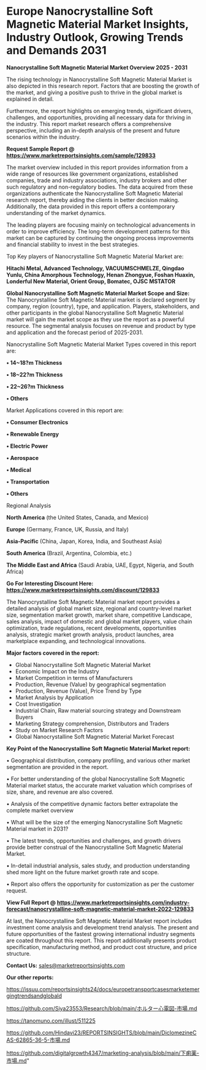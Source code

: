 # Europe Nanocrystalline Soft Magnetic Material Market Insights, Industry Outlook, Growing Trends and Demands 2031

<Strong> Nanocrystalline Soft Magnetic Material Market Overview 2025 - 2031</strong>

The rising technology in Nanocrystalline Soft Magnetic Material Market is also depicted in this research report. Factors that are boosting the growth of the market, and giving a positive push to thrive in the global market is explained in detail.

Furthermore, the report highlights on emerging trends, significant drivers, challenges, and opportunities, providing all necessary data for thriving in the industry. This report market research offers a comprehensive perspective, including an in-depth analysis of the present and future scenarios within the industry.

<strong>Request Sample Report @ <a href=https://www.marketreportsinsights.com/sample/129833>https://www.marketreportsinsights.com/sample/129833</a></strong>

The market overview included in this report provides information from a wide range of resources like government organizations, established companies, trade and industry associations, industry brokers and other such regulatory and non-regulatory bodies. The data acquired from these organizations authenticate the Nanocrystalline Soft Magnetic Material research report, thereby aiding the clients in better decision making. Additionally, the data provided in this report offers a contemporary understanding of the market dynamics.

The leading players are focusing mainly on technological advancements in order to improve efficiency. The long-term development patterns for this market can be captured by continuing the ongoing process improvements and financial stability to invest in the best strategies.

Top Key players of Nanocrystalline Soft Magnetic Material Market are:

<strong>Hitachi Metal, Advanced Technology, VACUUMSCHMELZE, Qingdao Yunlu, China Amorphous Technology, Henan Zhongyue, Foshan Huaxin, Londerful New Material, Orient Group, Bomatec, OJSC MSTATOR</strong>

<strong><b>Global Nanocrystalline Soft Magnetic Material Market Scope and Size:</b></strong>
The Nanocrystalline Soft Magnetic Material market is declared segment by company, region (country), type, and application. Players, stakeholders, and other participants in the global Nanocrystalline Soft Magnetic Material market will gain the market scope as they use the report as a powerful resource. The segmental analysis focuses on revenue and product by type and application and the forecast period of 2025-2031.

Nanocrystalline Soft Magnetic Material Market Types covered in this report are:

<strong>• 14~18?m Thickness

• 18~22?m Thickness

• 22~26?m Thickness

• Others</strong>

Market Applications covered in this report are:

<strong>• Consumer Electronics

• Renewable Energy

• Electric Power

• Aerospace

• Medical

• Transportation

• Others</strong> 

Regional Analysis

<strong>North America</strong> (the United States, Canada, and Mexico)

<strong>Europe</strong> (Germany, France, UK, Russia, and Italy)

<strong>Asia-Pacific</strong> (China, Japan, Korea, India, and Southeast Asia)

<strong>South America</strong> (Brazil, Argentina, Colombia, etc.)

<strong>The Middle East and Africa</strong> (Saudi Arabia, UAE, Egypt, Nigeria, and South Africa)

<strong>Go For Interesting Discount Here: <a href=https://www.marketreportsinsights.com/discount/129833>https://www.marketreportsinsights.com/discount/129833</a></strong>

The Nanocrystalline Soft Magnetic Material market report provides a detailed analysis of global market size, regional and country-level market size, segmentation market growth, market share, competitive Landscape, sales analysis, impact of domestic and global market players, value chain optimization, trade regulations, recent developments, opportunities analysis, strategic market growth analysis, product launches, area marketplace expanding, and technological innovations.

<strong><b>Major factors covered in the report:</b></strong>
<ul>
  <li>Global Nanocrystalline Soft Magnetic Material Market </li>
  <li>Economic Impact on the Industry</li>
  <li>Market Competition in terms of Manufacturers</li>
  <li>Production, Revenue (Value) by geographical segmentation</li>
  <li>Production, Revenue (Value), Price Trend by Type</li>
  <li>Market Analysis by Application</li>
  <li>Cost Investigation</li>
  <li>Industrial Chain, Raw material sourcing strategy and Downstream Buyers</li>
  <li>Marketing Strategy comprehension, Distributors and Traders</li>
  <li>Study on Market Research Factors</li>
  <li>Global Nanocrystalline Soft Magnetic Material Market Forecast</li>
</ul>

<strong><b>Key Point of the Nanocrystalline Soft Magnetic Material Market report:</b></strong>

• Geographical distribution, company profiling, and various other market segmentation are provided in the report.

• For better understanding of the global Nanocrystalline Soft Magnetic Material market status, the accurate market valuation which comprises of size, share, and revenue are also covered.

• Analysis of the competitive dynamic factors better extrapolate the complete market overview

• What will be the size of the emerging Nanocrystalline Soft Magnetic Material market in 2031?

• The latest trends, opportunities and challenges, and growth drivers provide better construal of the Nanocrystalline Soft Magnetic Material Market.

• In-detail industrial analysis, sales study, and production understanding shed more light on the future market growth rate and scope.

• Report also offers the opportunity for customization as per the customer request.

<strong><b>View Full Report @ <a href=https://www.marketreportsinsights.com/industry-forecast/nanocrystalline-soft-magnetic-material-market-2022-129833>https://www.marketreportsinsights.com/industry-forecast/nanocrystalline-soft-magnetic-material-market-2022-129833</a></b></strong>


At last, the Nanocrystalline Soft Magnetic Material Market report includes investment come analysis and development trend analysis. The present and future opportunities of the fastest growing international industry segments are coated throughout this report. This report additionally presents product specification, manufacturing method, and product cost structure, and price structure.

<strong>Contact Us:</strong>
sales@marketreportsinsights.com

<strong>Our other reports:</strong>

<a href=https://issuu.com/reportsinsights24/docs/europetransportcasesmarketemergingtrendsandglobald>https://issuu.com/reportsinsights24/docs/europetransportcasesmarketemergingtrendsandglobald</a>

<a href=https://github.com/Siya23553/Research/blob/main/ホルター心電図-市場.md>https://github.com/Siya23553/Research/blob/main/ホルター心電図-市場.md</a>

<a href=https://tanomuno.com/illust/511225>https://tanomuno.com/illust/511225</a>

<a href=https://github.com/Hindavi23/REPORTSINSIGHTS/blob/main/DiclomezineCAS-62865-36-5-市場.md>https://github.com/Hindavi23/REPORTSINSIGHTS/blob/main/DiclomezineCAS-62865-36-5-市場.md</a>

<a href=https://github.com/digitalgrowth4347/marketing-analysis/blob/main/下痢薬-市場.md>https://github.com/digitalgrowth4347/marketing-analysis/blob/main/下痢薬-市場.md</a>"
